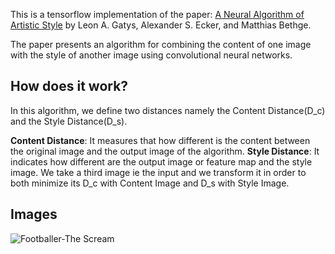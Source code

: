 This is a tensorflow implementation of the paper: [A Neural Algorithm of Artistic Style](https://arxiv.org/pdf/1508.06576.pdf) by Leon A. Gatys, Alexander S. Ecker, and Matthias Bethge.

The paper presents an algorithm for combining the content of one image with the style of another image using convolutional neural networks. 

## How does it work?
In this algorithm, we define two distances namely the Content Distance(D_c) and the Style Distance(D_s).

**Content Distance**: It measures that how different is the content between the original image and the output image of the algorithm.
**Style Distance**: It indicates how different are the output image or feature map and the style image.
We take a third image ie the input and we transform it in order to both minimize its D_c with Content Image and D_s with Style Image.

## Images
![Footballer-The Scream](/images/Football_Scream)

